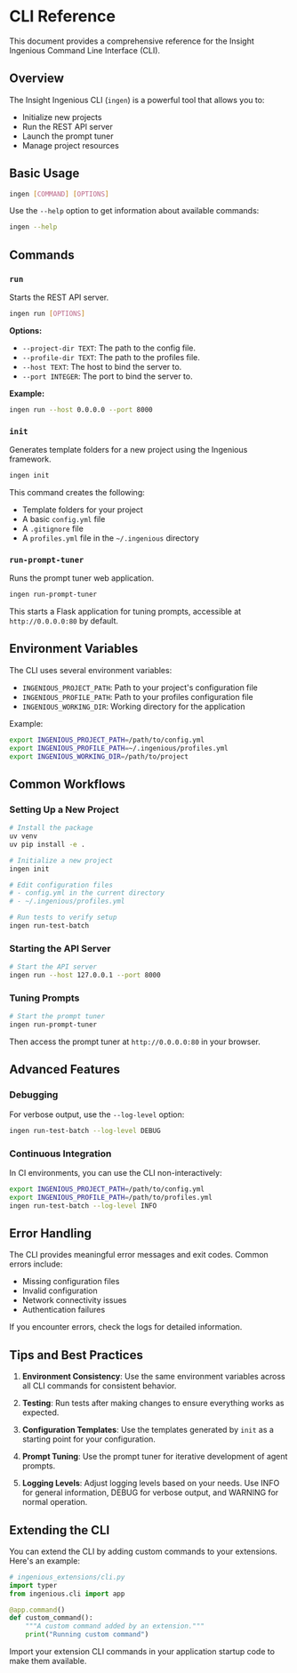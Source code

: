 # CLI Reference

This document provides a comprehensive reference for the Insight Ingenious Command Line Interface (CLI).

## Overview

The Insight Ingenious CLI (`ingen`) is a powerful tool that allows you to:

- Initialize new projects
- Run the REST API server
- Launch the prompt tuner
- Manage project resources

## Basic Usage

```bash
ingen [COMMAND] [OPTIONS]
```

Use the `--help` option to get information about available commands:

```bash
ingen --help
```

## Commands

### `run`

Starts the REST API server.

```bash
ingen run [OPTIONS]
```

**Options:**
- `--project-dir TEXT`: The path to the config file.
- `--profile-dir TEXT`: The path to the profiles file.
- `--host TEXT`: The host to bind the server to.
- `--port INTEGER`: The port to bind the server to.

**Example:**
```bash
ingen run --host 0.0.0.0 --port 8000
```

### `init`

Generates template folders for a new project using the Ingenious framework.

```bash
ingen init
```

This command creates the following:
- Template folders for your project
- A basic `config.yml` file
- A `.gitignore` file
- A `profiles.yml` file in the `~/.ingenious` directory

### `run-prompt-tuner`

Runs the prompt tuner web application.

```bash
ingen run-prompt-tuner
```

This starts a Flask application for tuning prompts, accessible at `http://0.0.0.0:80` by default.

## Environment Variables

The CLI uses several environment variables:

- `INGENIOUS_PROJECT_PATH`: Path to your project's configuration file
- `INGENIOUS_PROFILE_PATH`: Path to your profiles configuration file
- `INGENIOUS_WORKING_DIR`: Working directory for the application

Example:

```bash
export INGENIOUS_PROJECT_PATH=/path/to/config.yml
export INGENIOUS_PROFILE_PATH=~/.ingenious/profiles.yml
export INGENIOUS_WORKING_DIR=/path/to/project
```

## Common Workflows

### Setting Up a New Project

```bash
# Install the package
uv venv
uv pip install -e .

# Initialize a new project
ingen init

# Edit configuration files
# - config.yml in the current directory
# - ~/.ingenious/profiles.yml

# Run tests to verify setup
ingen run-test-batch
```

### Starting the API Server

```bash
# Start the API server
ingen run --host 127.0.0.1 --port 8000
```

### Tuning Prompts

```bash
# Start the prompt tuner
ingen run-prompt-tuner
```

Then access the prompt tuner at `http://0.0.0.0:80` in your browser.

## Advanced Features

### Debugging

For verbose output, use the `--log-level` option:

```bash
ingen run-test-batch --log-level DEBUG
```

### Continuous Integration

In CI environments, you can use the CLI non-interactively:

```bash
export INGENIOUS_PROJECT_PATH=/path/to/config.yml
export INGENIOUS_PROFILE_PATH=/path/to/profiles.yml
ingen run-test-batch --log-level INFO
```

## Error Handling

The CLI provides meaningful error messages and exit codes. Common errors include:

- Missing configuration files
- Invalid configuration
- Network connectivity issues
- Authentication failures

If you encounter errors, check the logs for detailed information.

## Tips and Best Practices

1. **Environment Consistency**: Use the same environment variables across all CLI commands for consistent behavior.

2. **Testing**: Run tests after making changes to ensure everything works as expected.

3. **Configuration Templates**: Use the templates generated by `init` as a starting point for your configuration.

4. **Prompt Tuning**: Use the prompt tuner for iterative development of agent prompts.

5. **Logging Levels**: Adjust logging levels based on your needs. Use INFO for general information, DEBUG for verbose output, and WARNING for normal operation.

## Extending the CLI

You can extend the CLI by adding custom commands to your extensions. Here's an example:

```python
# ingenious_extensions/cli.py
import typer
from ingenious.cli import app

@app.command()
def custom_command():
    """A custom command added by an extension."""
    print("Running custom command")
```

Import your extension CLI commands in your application startup code to make them available.
